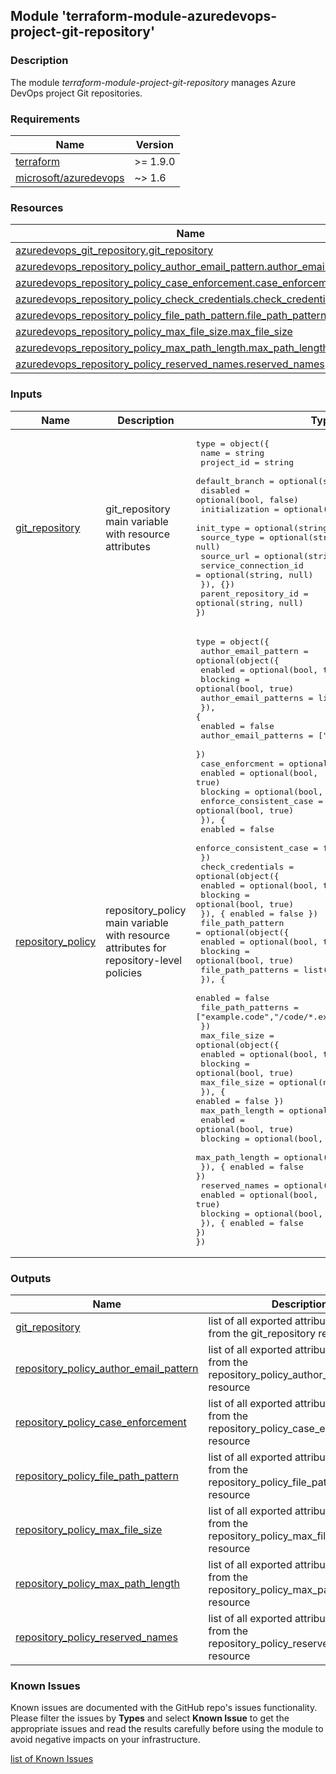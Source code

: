 ## Module 'terraform-module-azuredevops-project-git-repository'

### Description

The module <i>terraform-module-project-git-repository</i> manages Azure DevOps project Git repositories.  

### Requirements

| Name | Version |
|------|---------|
| <a name="requirement_terraform"></a> [terraform](#requirement\_terraform) | >= 1.9.0 |
| <a name="requirement_azuredevops"></a> [microsoft\/azuredevops](#requirement\_azuredevops) | ~> 1.6 |

### Resources

| Name | Type |
|------|------|
| [azuredevops_git_repository.git_repository](https://registry.terraform.io/providers/microsoft/azuredevops/latest/docs/resources/git_repository) | resource |
| [azuredevops_repository_policy_author_email_pattern.author_email_pattern](https://registry.terraform.io/providers/microsoft/azuredevops/latest/docs/resources/repository_policy_author_email_pattern) | resource |
| [azuredevops_repository_policy_case_enforcement.case_enforcement](https://registry.terraform.io/providers/microsoft/azuredevops/latest/docs/resources/repository_policy_case_enforcement) | resource |
| [azuredevops_repository_policy_check_credentials.check_credentials](https://registry.terraform.io/providers/microsoft/azuredevops/latest/docs/resources/repository_policy_check_credentials) | resource |
| [azuredevops_repository_policy_file_path_pattern.file_path_pattern](https://registry.terraform.io/providers/microsoft/azuredevops/latest/docs/resources/repository_policy_file_path_pattern) | resource |
| [azuredevops_repository_policy_max_file_size.max_file_size](https://registry.terraform.io/providers/microsoft/azuredevops/latest/docs/resources/repository_policy_max_file_size) | resource |
| [azuredevops_repository_policy_max_path_length.max_path_length](https://registry.terraform.io/providers/microsoft/azuredevops/latest/docs/resources/repository_policy_max_path_length) | resource |
| [azuredevops_repository_policy_reserved_names.reserved_names](https://registry.terraform.io/providers/microsoft/azuredevops/latest/docs/resources/repository_policy_reserved_names) | resource |

### Inputs

| Name | Description | Type | Default | Required |
|------|-------------|------|---------|:--------:|
| <a name="input_git_repository"></a> [git\_repository](#input\_git\_repository) | git_repository main variable with resource attributes | <pre>type        = object({<br>  name                  = string<br>  project_id            = string<br>  default_branch        = optional(string, "refs/heads/main")<br>  disabled              = optional(bool, false)<br>  initialization        = optional(object({<br>    init_type             = optional(string, "Clean")<br>    source_type           = optional(string, null)<br>    source_url            = optional(string, null)<br>    service_connection_id = optional(string, null)<br>  }), {})<br>  parent_repository_id  = optional(string, null)<br>})</pre> | none | yes |
| <a name="input_repository_policy"></a> [repository\_policy](#input\_repository\_policy) | repository_policy main variable with resource attributes for repository-level policies | <pre>type        = object({<br>  author_email_pattern  = optional(object({<br>    enabled                 = optional(bool, true)<br>    blocking                = optional(bool, true)<br>    author_email_patterns   = list(string)<br>  }), {<br>    enabled                 = false<br>    author_email_patterns   = ["\*@example.code"]<br>  })<br>  case_enforcment       = optional(object({<br>    enabled                 = optional(bool, true)<br>    blocking                = optional(bool, true)<br>    enforce_consistent_case = optional(bool, true)<br>  }), {<br>    enabled                 = false<br>    enforce_consistent_case = false<br>  })<br>  check_credentials     = optional(object({<br>    enabled                 = optional(bool, true)<br>    blocking                = optional(bool, true)<br>  }), { enabled = false })<br>  file_path_pattern     = optional(object({<br>    enabled                 = optional(bool, true)<br>    blocking                = optional(bool, true)<br>    file_path_patterns      = list(string)<br>  }), {<br>    enabled                 = false<br>    file_path_patterns      = ["example.code","/code/\*.example"]<br>  })<br>  max_file_size         = optional(object({<br>    enabled                 = optional(bool, true)<br>    blocking                = optional(bool, true)<br>    max_file_size           = optional(number, 10)<br>  }), { enabled = false })<br>  max_path_length       = optional(object({<br>    enabled                 = optional(bool, true)<br>    blocking                = optional(bool, true)<br>    max_path_length         = optional(number, 1000)<br>  }), { enabled = false })<br>  reserved_names        = optional(object({<br>    enabled                 = optional(bool, true)<br>    blocking                = optional(bool, true)<br>  }), { enabled = false })<br>})<br></pre> | none | no |

### Outputs

| Name | Description |
|------|-------------|
| <a name="output_git_repository"></a> [git\_repository](#output\_git\_repository) | list of all exported attributes values from the git_repository resource |
| <a name="output_repository_policy_author_email_pattern"></a> [repository\_policy\_author\_email\_pattern](#output\_repository\_policy\_author\_email\_pattern) | list of all exported attributes values from the repository_policy_author_email_pattern resource |
| <a name="output_repository_policy_case_enforcement"></a> [repository\_policy\_case\_enforcement](#output\_repository\_policy\_case\_enforcement) | list of all exported attributes values from the repository_policy_case_enforcement resource |
| <a name="output_repository_policy_file_path_pattern"></a> [repository\_policy\_file\_path\_pattern](#output\_repository\_policy\_file\_path\_pattern) | list of all exported attributes values from the repository_policy_file_path_pattern resource |
| <a name="output_repository_policy_max_file_size"></a> [repository\_policy\_max\_file\_size](#output\_repository\_policy\_max\_file\_size) | list of all exported attributes values from the repository_policy_max_file_size resource |
| <a name="output_repository_policy_max_path_length"></a> [repository\_policy\_max\_path\_length](#output\_repository\_policy\_max\_path\_length) | list of all exported attributes values from the repository_policy_max_path_length resource |
| <a name="output_repository_policy_reserved_names"></a> [repository\_policy\_reserved\_names](#output\_repository\_policy\_reserved\_names) | list of all exported attributes values from the repository_policy_reserved_names resource |

### Known Issues

Known issues are documented with the GitHub repo's issues functionality. Please filter the issues by **Types** and select **Known Issue** to get the appropriate issues and read the results carefully before using the module to avoid negative impacts on your infrastructure.  
  
<a name="known_issues"></a> [list of Known Issues](https://github.com/uplink-systems/terraform-module-azuredevops-project-git-repository/issues?q=type%3A%22known%20issue%22)
